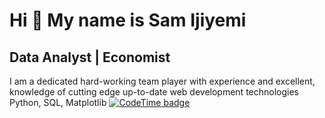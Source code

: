 Hi 👋 My name is Sam Ijiyemi
============================

Data Analyst | Economist
-----------------

I am a dedicated hard-working team player with experience and excellent, knowledge of cutting edge up-to-date web development technologies Python, SQL, Matplotlib
[![CodeTime badge](https://img.shields.io/endpoint?style=for-the-badge&url=https%3A%2F%2Fapi.codetime.dev%2Fshield%3Fid%3D23945%26project%3D%26in%3D0)](https://codetime.dev)
